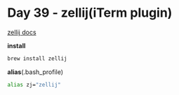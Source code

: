 # Day 39 - zellij(iTerm plugin)

[zellij docs](https://zellij.dev/)

**install**
```bash
brew install zellij 
```
**alias**(.bash_profile)
```bash
alias zj="zellij"
```

